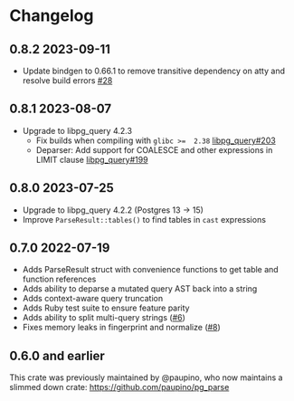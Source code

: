 # Changelog

## 0.8.2    2023-09-11

* Update bindgen to 0.66.1 to remove transitive dependency on atty and resolve build errors [#28](https://github.com/pganalyze/pg_query.rs/pull/28)

## 0.8.1    2023-08-07

* Upgrade to libpg_query 4.2.3
  - Fix builds when compiling with `glibc >=  2.38` [libpg_query#203](https://github.com/pganalyze/libpg_query/pull/203)
  - Deparser: Add support for COALESCE and other expressions in LIMIT clause [libpg_query#199](https://github.com/pganalyze/libpg_query/pull/199)

## 0.8.0    2023-07-25

* Upgrade to libpg_query 4.2.2 (Postgres 13 -> 15)
* Improve `ParseResult::tables()` to find tables in `cast` expressions

## 0.7.0     2022-07-19

* Adds ParseResult struct with convenience functions to get table and function references
* Adds ability to deparse a mutated query AST back into a string
* Adds context-aware query truncation
* Adds Ruby test suite to ensure feature parity
* Adds ability to split multi-query strings ([#6](https://github.com/pganalyze/pg_query.rs/pull/6))
* Fixes memory leaks in fingerprint and normalize ([#8](https://github.com/pganalyze/pg_query.rs/pull/8))

## 0.6.0 and earlier

This crate was previously maintained by @paupino, who now maintains a slimmed down crate: https://github.com/paupino/pg_parse
